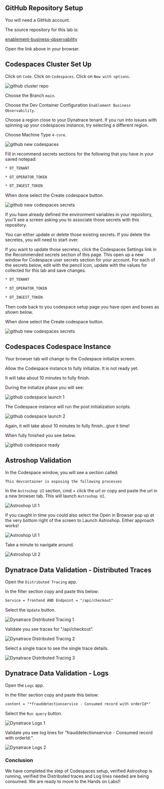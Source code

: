 ## GitHub Repository Setup

You will need a GitHub account.

The source repository for this lab is: 

[enablement-business-observability](https://github.com/dynatrace-wwse/enablement-business-observability)

Open the link above in your browser.

## Codespaces Cluster Set Up

Click on `Code`.  Click on `Codespaces`.  Click on `New with options`.

![github cluster repo](../../../assets/images/prereq-github_cluster_repo.png)

Choose the Branch `main`.  

Choose the Dev Container Configuration `Enablement Business Observability`.

Choose a region close to your Dynatrace tenant. If you run into issues with spinning up your codespaces instance, try selecting a different region.

Choose Machine Type `4-core`.

![github new codespaces](../../../assets/images/prereq-github_cluster_new_codespaces.png)

Fill in recommend secrets sections for the following that you have in your saved notepad:

```txt
* DT_TENANT

* DT_OPERATOR_TOKEN

* DT_INGEST_TOKEN
```
When done select the Create codespace button.

![github new codespaces secrets](../../../assets/images/prereq-github_cluster_new_secrets.png)

If you have already defined the environment variables in your repository, you'll see a screen asking you to associate those secrets with this repository. 

You can either update or delete those existing secrets.  If you delete the secretes, you will need to start over.

If you want to update those secretes, click the Codespaces Settings link in the Recommended secrets section of this page.  This open up a new window for Codespace user secrets section for your account.  For each of the secrets below, edit with the pencil icon,  update with the values for collected for this lab and save changes.   

```txt
* DT_TENANT

* DT_OPERATOR_TOKEN

* DT_INGEST_TOKEN
```
Then code back to you codespace setup page you have open and boxes as shown below.

When done select the Create codespace button.

![github new codespaces secrets](../../../assets/images/prereq-github_cluster_new_secrets_2.png)

## Codespaces Codespace Instance

Your browser tab will change to the Codespace initialize screen.

Allow the Codespace instance to fully initialize.  It is not ready yet.

It will take about 10 minutes to fully finish.

During the initialize phase you will see:

![github codespace launch 1](../../../assets/images/prereq-github_codespace_launch_1.png)

The Codespace instance will run the post initialization scripts.

![github codespace launch 2](../../../assets/images/prereq-github_codespace_launch_2.png)

Again, it will take about 10 minutes to fully finish...give it time!

When fully finished you see below.

![github codespace ready](../../../assets/images/prereq-github_codespace_ready.png)

## Astroshop Validation

In the Codespace window,  you will see a section called: 

```txt
This devcontainer is exposing the following processes
```
In the  `Astroshop UI` section,  cmd + click the url or copy and paste the url in a new browser tab.  This will launch `Astroshop UI`.

![Astroshop UI 1](../../../assets/images/prereq-github_codespace_ready_astroshop_1.png)

If you caught in time you could also select the Open in Browser pop up at the very bottom right of the screen to Launch Astroshop.   Either approach works!

![Astroshop UI 1](../../../assets/images/prereq-github_codespace_ready_astroshop_1_b.png)

Take a minute to navigate around.

![Astroshop UI 2](../../../assets/images/prereq-github_codespace_ready_astroshop_2.png)

## Dynatrace Data Validation - Distributed Traces

Open the `Distributed Tracing` app.

In the filter section copy and paste this below:

```txt
Service = frontend AND Endpoint = "/api/checkout"
```

Select the `Update` button.

![Dynatrace Distributed Tracing 1](../../../assets/images/prereq-github_codespace_ready_dynatrace_distributed_tracing_1.png)

Validate you see traces for "/api/checkout".

![Dynatrace Distributed Tracing 2](../../../assets/images/prereq-github_codespace_ready_dynatrace_distributed_tracing_2.png)

Select a single trace to see the single trace details.

![Dynatrace Distributed Tracing 3](../../../assets/images/prereq-github_codespace_ready_dynatrace_distributed_tracing_3.png)

## Dynatrace Data Validation - Logs

Open the `Logs` app.

In the filter section copy and paste this below:

```txt
content = "*frauddetectionservice - Consumed record with orderId*"
```

Select the `Run query` button.

![Dynatrace Logs 1](../../../assets/images/prereq-github_codespace_ready_dynatrace_logs_1.png)

Validate you see log lines for "frauddetectionservice - Consumed record with orderId:".

![Dynatrace Logs 2](../../../assets/images/prereq-github_codespace_ready_dynatrace_logs_2.png)

### Conclusion

We have completed the step of Codespaces setup,  verified Astroshop is running,  verified the Distributed traces and Log lines needed are being consumed.  We are ready to move to the Hands on Labs!!